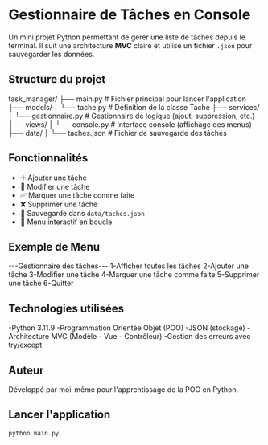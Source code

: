 # Gestionnaire de Tâches en Console

Un mini projet Python permettant de gérer une liste de tâches depuis le terminal. Il suit une architecture **MVC** claire et utilise un fichier `.json` pour sauvegarder les données.



## Structure du projet

task_manager/
├── main.py # Fichier principal pour lancer l'application
├── models/
│ └── tache.py # Définition de la classe Tache
├── services/
│ └── gestionnaire.py # Gestionnaire de logique (ajout, suppression, etc.)
├── views/
│ └── console.py # Interface console (affichage des menus)
├── data/
│ └── taches.json # Fichier de sauvegarde des tâches



##  Fonctionnalités

- ➕ Ajouter une tâche
- 📝 Modifier une tâche
- ✅ Marquer une tâche comme faite
- ❌ Supprimer une tâche
- 📄 Sauvegarde dans `data/taches.json`
- 🔁 Menu interactif en boucle


## Exemple de Menu

---Gestionnaire des tâches---
1-Afficher toutes les tâches
2-Ajouter une tâche
3-Modifier une tâche
4-Marquer une tâche comme faite
5-Supprimer une tâche
6-Quitter

## Technologies utilisées

-Python 3.11.9
-Programmation Orientée Objet (POO)
-JSON (stockage)
-Architecture MVC (Modèle - Vue - Contrôleur)
-Gestion des erreurs avec try/except

## Auteur
Développé par moi-même pour l'apprentissage de la POO en Python.

## Lancer l'application

```bash
python main.py
```
